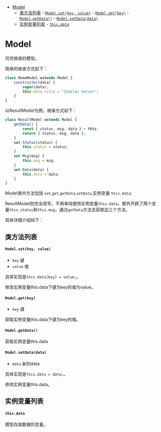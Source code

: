 <!-- TOC -->

- [Model](#model)
    - [类方法列表](#类方法列表)
            - [`Model.set(key, value)`](#modelsetkey-value)
            - [`Model.get(key)`](#modelgetkey)
            - [`Model.getData()`](#modelgetdata)
            - [`Model.setData(data)`](#modelsetdatadata)
    - [实例变量列表](#实例变量列表)
            - [`this.data`](#thisdata)

<!-- /TOC -->
# Model

可供继承的模型。

简单的继承方式如下：

```js
class HomeModel extends Model {
    constructor(data) {
        super(data);
        this.data.title = "Similar Server";
    }
}
```

以ResultModel为例，继承方式如下：

```js
class ResultModel extends Model {
    getData() {
        const { status, msg, data } = this;
        return { status, msg, data };
    }
    set Status(status) {
        this.status = status;
    }
    set Msg(msg) {
        this.msg = msg;
    }
    set Data(data) {
        this.data = data;
    }
}
```

Model类中方法包括 `set`,`get`,`getData`,`setData`,实例变量 `this.data`;

ResultModel则完全改写，不再单纯使用实例变量`this.data`，额外开辟了两个变量`this.status`和`this.msg`，通过`getData`方法去获取这三个方法。

具体详细介绍如下：

## 类方法列表

#### `Model.set(key, value)`

- `key` 键
- `value` 值

具体实现是`this.data[key] = value;`。

修改实例变量this.data下键为key的值为value。

#### `Model.get(key)`

- `key` 键

获取实例变量this.data下键为key的值。

#### `Model.getData()`

获取实例变量this.data

#### `Model.setData(data)`

- `data` 新的data

具体实现是`this.data = data;`。

修改实例变量this.data。

## 实例变量列表

#### `this.data`

模型存放数据的变量。